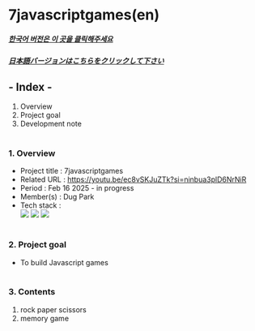 # 7javascriptgames(en)

##### [한국어 버전은 이 곳을 클릭해주세요](README.md)

##### [日本語バージョンはこちらをクリックして下さい](README_JP.md)

## - Index -

1. Overview
2. Project goal
3. Development note
   </br>
   </br>

### 1. Overview

- Project title : 7javascriptgames
- Related URL : https://youtu.be/ec8vSKJuZTk?si=ninbua3plD6NrNiR
- Period : Feb 16 2025 - in progress
- Member(s) : Dug Park
- Tech stack : </br>
  <img src="https://img.shields.io/badge/HTML5-E34F26?style=for-the-badge&logo=HTML5&logoColor=white">
  <img src="https://img.shields.io/badge/CSS-663399?style=for-the-badge&logo=css&logoColor=white">
  <img src="https://img.shields.io/badge/JAVASCRIPT-F7DF1E?style=for-the-badge&logo=javascript&logoColor=white">
  </br>
  </br>

### 2. Project goal

- To build Javascript games
  </br>
  </br>

### 3. Contents

1. rock paper scissors
2. memory game
